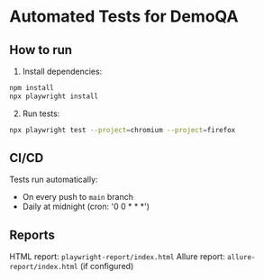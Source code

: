 # Automated Tests for DemoQA

## How to run
1. Install dependencies:
```bash
npm install
npx playwright install
```

2. Run tests:
```bash
npx playwright test --project=chromium --project=firefox
```

## CI/CD
Tests run automatically:
- On every push to `main` branch
- Daily at midnight (cron: '0 0 * * *')

## Reports
HTML report: `playwright-report/index.html`
Allure report: `allure-report/index.html` (if configured)